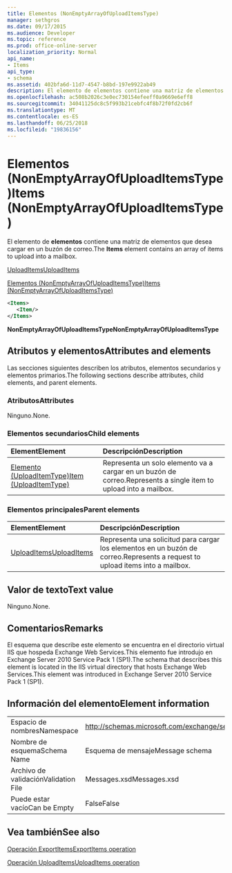 ```yaml
---
title: Elementos (NonEmptyArrayOfUploadItemsType)
manager: sethgros
ms.date: 09/17/2015
ms.audience: Developer
ms.topic: reference
ms.prod: office-online-server
localization_priority: Normal
api_name:
- Items
api_type:
- schema
ms.assetid: 402bfa6d-11d7-4547-b8bd-197e9922ab49
description: El elemento de elementos contiene una matriz de elementos que desea cargar en un buzón de correo.
ms.openlocfilehash: ac508b2026c3e0ec730154efeeff0a9669e6eff8
ms.sourcegitcommit: 34041125dc8c5f993b21cebfc4f8b72f0fd2cb6f
ms.translationtype: MT
ms.contentlocale: es-ES
ms.lasthandoff: 06/25/2018
ms.locfileid: "19836156"
---
```

# <a name="items-nonemptyarrayofuploaditemstype"></a><span data-ttu-id="5b824-103">Elementos (NonEmptyArrayOfUploadItemsType)</span><span class="sxs-lookup"><span data-stu-id="5b824-103">Items (NonEmptyArrayOfUploadItemsType)</span></span>

<span data-ttu-id="5b824-104">El elemento de **elementos** contiene una matriz de elementos que desea cargar en un buzón de correo.</span><span class="sxs-lookup"><span data-stu-id="5b824-104">The **Items** element contains an array of items to upload into a mailbox.</span></span> 
  
[<span data-ttu-id="5b824-105">UploadItems</span><span class="sxs-lookup"><span data-stu-id="5b824-105">UploadItems</span></span>](uploaditems.md)
  
[<span data-ttu-id="5b824-106">Elementos (NonEmptyArrayOfUploadItemsType)</span><span class="sxs-lookup"><span data-stu-id="5b824-106">Items (NonEmptyArrayOfUploadItemsType)</span></span>](items-nonemptyarrayofuploaditemstype.md)
  
```XML
<Items>
   <Item/>
</Items>
```

 <span data-ttu-id="5b824-107">**NonEmptyArrayOfUploadItemsType**</span><span class="sxs-lookup"><span data-stu-id="5b824-107">**NonEmptyArrayOfUploadItemsType**</span></span>
## <a name="attributes-and-elements"></a><span data-ttu-id="5b824-108">Atributos y elementos</span><span class="sxs-lookup"><span data-stu-id="5b824-108">Attributes and elements</span></span>

<span data-ttu-id="5b824-109">Las secciones siguientes describen los atributos, elementos secundarios y elementos primarios.</span><span class="sxs-lookup"><span data-stu-id="5b824-109">The following sections describe attributes, child elements, and parent elements.</span></span>
  
### <a name="attributes"></a><span data-ttu-id="5b824-110">Atributos</span><span class="sxs-lookup"><span data-stu-id="5b824-110">Attributes</span></span>

<span data-ttu-id="5b824-111">Ninguno.</span><span class="sxs-lookup"><span data-stu-id="5b824-111">None.</span></span>
  
### <a name="child-elements"></a><span data-ttu-id="5b824-112">Elementos secundarios</span><span class="sxs-lookup"><span data-stu-id="5b824-112">Child elements</span></span>

|<span data-ttu-id="5b824-113">**Element**</span><span class="sxs-lookup"><span data-stu-id="5b824-113">**Element**</span></span>|<span data-ttu-id="5b824-114">**Descripción**</span><span class="sxs-lookup"><span data-stu-id="5b824-114">**Description**</span></span>|
|:-----|:-----|
|[<span data-ttu-id="5b824-115">Elemento (UploadItemType)</span><span class="sxs-lookup"><span data-stu-id="5b824-115">Item (UploadItemType)</span></span>](item-uploaditemtype.md) <br/> |<span data-ttu-id="5b824-116">Representa un solo elemento va a cargar en un buzón de correo.</span><span class="sxs-lookup"><span data-stu-id="5b824-116">Represents a single item to upload into a mailbox.</span></span>  <br/> |
   
### <a name="parent-elements"></a><span data-ttu-id="5b824-117">Elementos principales</span><span class="sxs-lookup"><span data-stu-id="5b824-117">Parent elements</span></span>

|<span data-ttu-id="5b824-118">**Element**</span><span class="sxs-lookup"><span data-stu-id="5b824-118">**Element**</span></span>|<span data-ttu-id="5b824-119">**Descripción**</span><span class="sxs-lookup"><span data-stu-id="5b824-119">**Description**</span></span>|
|:-----|:-----|
|[<span data-ttu-id="5b824-120">UploadItems</span><span class="sxs-lookup"><span data-stu-id="5b824-120">UploadItems</span></span>](uploaditems.md) <br/> |<span data-ttu-id="5b824-121">Representa una solicitud para cargar los elementos en un buzón de correo.</span><span class="sxs-lookup"><span data-stu-id="5b824-121">Represents a request to upload items into a mailbox.</span></span>  <br/> |
   
## <a name="text-value"></a><span data-ttu-id="5b824-122">Valor de texto</span><span class="sxs-lookup"><span data-stu-id="5b824-122">Text value</span></span>

<span data-ttu-id="5b824-123">Ninguno.</span><span class="sxs-lookup"><span data-stu-id="5b824-123">None.</span></span>
  
## <a name="remarks"></a><span data-ttu-id="5b824-124">Comentarios</span><span class="sxs-lookup"><span data-stu-id="5b824-124">Remarks</span></span>

<span data-ttu-id="5b824-125">El esquema que describe este elemento se encuentra en el directorio virtual IIS que hospeda Exchange Web Services.This elemento fue introdujo en Exchange Server 2010 Service Pack 1 (SP1).</span><span class="sxs-lookup"><span data-stu-id="5b824-125">The schema that describes this element is located in the IIS virtual directory that hosts Exchange Web Services.This element was introduced in Exchange Server 2010 Service Pack 1 (SP1).</span></span>
  
## <a name="element-information"></a><span data-ttu-id="5b824-126">Información del elemento</span><span class="sxs-lookup"><span data-stu-id="5b824-126">Element information</span></span>

|||
|:-----|:-----|
|<span data-ttu-id="5b824-127">Espacio de nombres</span><span class="sxs-lookup"><span data-stu-id="5b824-127">Namespace</span></span>  <br/> |http://schemas.microsoft.com/exchange/services/2006/messages  <br/> |
|<span data-ttu-id="5b824-128">Nombre de esquema</span><span class="sxs-lookup"><span data-stu-id="5b824-128">Schema Name</span></span>  <br/> |<span data-ttu-id="5b824-129">Esquema de mensaje</span><span class="sxs-lookup"><span data-stu-id="5b824-129">Message schema</span></span>  <br/> |
|<span data-ttu-id="5b824-130">Archivo de validación</span><span class="sxs-lookup"><span data-stu-id="5b824-130">Validation File</span></span>  <br/> |<span data-ttu-id="5b824-131">Messages.xsd</span><span class="sxs-lookup"><span data-stu-id="5b824-131">Messages.xsd</span></span>  <br/> |
|<span data-ttu-id="5b824-132">Puede estar vacío</span><span class="sxs-lookup"><span data-stu-id="5b824-132">Can be Empty</span></span>  <br/> |<span data-ttu-id="5b824-133">False</span><span class="sxs-lookup"><span data-stu-id="5b824-133">False</span></span>  <br/> |
   
## <a name="see-also"></a><span data-ttu-id="5b824-134">Vea también</span><span class="sxs-lookup"><span data-stu-id="5b824-134">See also</span></span>



[<span data-ttu-id="5b824-135">Operación ExportItems</span><span class="sxs-lookup"><span data-stu-id="5b824-135">ExportItems operation</span></span>](exportitems-operation.md)
  
[<span data-ttu-id="5b824-136">Operación UploadItems</span><span class="sxs-lookup"><span data-stu-id="5b824-136">UploadItems operation</span></span>](uploaditems-operation.md)

